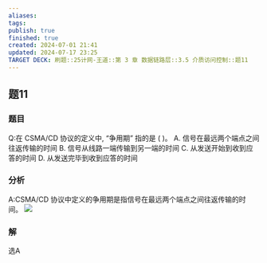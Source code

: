 ```yaml
---
aliases: 
tags: 
publish: true
finished: true
created: 2024-07-01 21:41
updated: 2024-07-17 23:25
TARGET DECK: 刷题::25计网-王道::第 3 章 数据链路层::3.5 介质访问控制::题11
---
```


## 题11
### 题目
Q:在 CSMA/CD 协议的定义中, “争用期” 指的是 ( )。
A. 信号在最远两个端点之间往返传输的时间
B. 信号从线路一端传输到另一端的时间
C. 从发送开始到收到应答的时间
D. 从发送完毕到收到应答的时间
### 分析
A:CSMA/CD 协议中定义的争用期是指信号在最远两个端点之间往返传输的时间。
![](https://img.hwenyi.tech/202407172321136.webp)
### 解
选A
